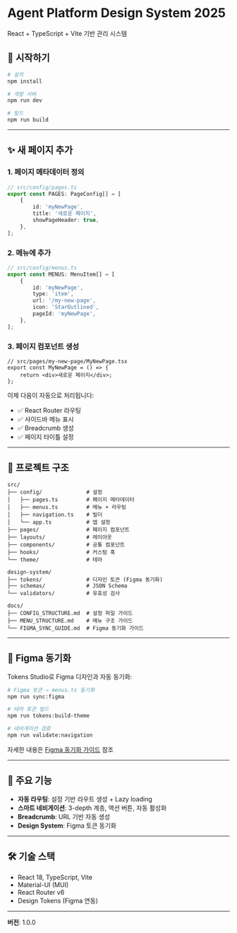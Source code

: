# Agent Platform Design System 2025

React + TypeScript + Vite 기반 관리 시스템

## 🚀 시작하기

```bash
# 설치
npm install

# 개발 서버
npm run dev

# 빌드
npm run build
```

---

## ✨ 새 페이지 추가

### 1. 페이지 메타데이터 정의

```typescript
// src/config/pages.ts
export const PAGES: PageConfig[] = [
    {
        id: 'myNewPage',
        title: '새로운 페이지',
        showPageHeader: true,
    },
];
```

### 2. 메뉴에 추가

```typescript
// src/config/menus.ts
export const MENUS: MenuItem[] = [
    {
        id: 'myNewPage',
        type: 'item',
        url: '/my-new-page',
        icon: 'StarOutlined',
        pageId: 'myNewPage',
    },
];
```

### 3. 페이지 컴포넌트 생성

```tsx
// src/pages/my-new-page/MyNewPage.tsx
export const MyNewPage = () => {
    return <div>새로운 페이지</div>;
};
```

이제 다음이 자동으로 처리됩니다:
- ✅ React Router 라우팅
- ✅ 사이드바 메뉴 표시
- ✅ Breadcrumb 생성
- ✅ 페이지 타이틀 설정

---

## 📁 프로젝트 구조

```
src/
├── config/              # 설정
│   ├── pages.ts         # 페이지 메타데이터
│   ├── menus.ts         # 메뉴 + 라우팅
│   ├── navigation.ts    # 빌더
│   └── app.ts           # 앱 설정
├── pages/               # 페이지 컴포넌트
├── layouts/             # 레이아웃
├── components/          # 공통 컴포넌트
├── hooks/               # 커스텀 훅
└── theme/               # 테마

design-system/
├── tokens/              # 디자인 토큰 (Figma 동기화)
├── schemas/             # JSON Schema
└── validators/          # 유효성 검사

docs/
├── CONFIG_STRUCTURE.md  # 설정 파일 가이드
├── MENU_STRUCTURE.md    # 메뉴 구조 가이드
└── FIGMA_SYNC_GUIDE.md  # Figma 동기화 가이드
```

---

## 🎨 Figma 동기화

Tokens Studio로 Figma 디자인과 자동 동기화:

```bash
# Figma 토큰 → menus.ts 동기화
npm run sync:figma

# 테마 토큰 빌드
npm run tokens:build-theme

# 네비게이션 검증
npm run validate:navigation
```

자세한 내용은 [Figma 동기화 가이드](docs/FIGMA_SYNC_GUIDE.md) 참조

---

## 🔧 주요 기능

- **자동 라우팅**: 설정 기반 라우트 생성 + Lazy loading
- **스마트 네비게이션**: 3-depth 계층, 액션 버튼, 자동 활성화
- **Breadcrumb**: URL 기반 자동 생성
- **Design System**: Figma 토큰 동기화

---

## 🛠️ 기술 스택

- React 18, TypeScript, Vite
- Material-UI (MUI)
- React Router v6
- Design Tokens (Figma 연동)

---

**버전**: 1.0.0
